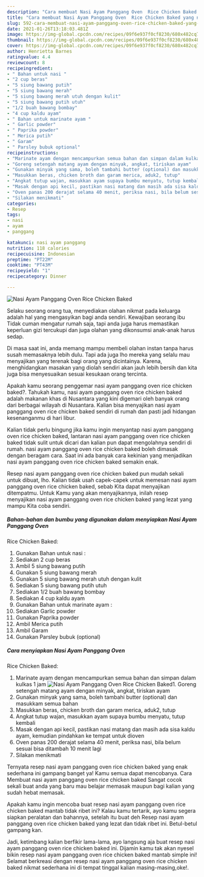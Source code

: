 ```yaml
---
description: "Cara membuat Nasi Ayam Panggang Oven  Rice Chicken Baked yang nikmat Untuk Jualan"
title: "Cara membuat Nasi Ayam Panggang Oven  Rice Chicken Baked yang nikmat Untuk Jualan"
slug: 592-cara-membuat-nasi-ayam-panggang-oven-rice-chicken-baked-yang-nikmat-untuk-jualan
date: 2021-01-26T13:18:03.481Z
image: https://img-global.cpcdn.com/recipes/09f6e937f0cf8230/680x482cq70/nasi-ayam-panggang-oven-rice-chicken-baked-foto-resep-utama.jpg
thumbnail: https://img-global.cpcdn.com/recipes/09f6e937f0cf8230/680x482cq70/nasi-ayam-panggang-oven-rice-chicken-baked-foto-resep-utama.jpg
cover: https://img-global.cpcdn.com/recipes/09f6e937f0cf8230/680x482cq70/nasi-ayam-panggang-oven-rice-chicken-baked-foto-resep-utama.jpg
author: Henrietta Barnes
ratingvalue: 4.4
reviewcount: 8
recipeingredient:
- " Bahan untuk nasi "
- "2 cup beras"
- "5 siung bawang putih"
- "5 siung bawang merah"
- "5 siung bawang merah utuh dengan kulit"
- "5 siung bawang putih utuh"
- "1/2 buah bawang bombay"
- "4 cup kaldu ayam"
- " Bahan untuk marinate ayam "
- " Garlic powder"
- " Paprika powder"
- " Merica putih"
- " Garam"
- " Parsley bubuk optional"
recipeinstructions:
- "Marinate ayam dengan mencampurkan semua bahan dan simpan dalam kulkas 1 jam"
- "Goreng setengah matang ayam dengan minyak, angkat, tiriskan ayam"
- "Gunakan minyak yang sama, boleh tambahi butter (optional) dan masukkam semua bahan"
- "Masukkan beras, chicken broth dan garam merica, aduk2, tutup"
- "Angkat tutup wajan, masukkan ayam supaya bumbu menyatu, tutup kembali"
- "Masak dengan api kecil, pastikan nasi matang dan masih ada sisa kaldu ayam, kemudian pindahkan ke tempat untuk dioven"
- "Oven panas 200 derajat selama 40 menit, periksa nasi, bila belum sesuai bisa ditambah 10 menit lagi"
- "Silakan menikmati"
categories:
- Resep
tags:
- nasi
- ayam
- panggang

katakunci: nasi ayam panggang 
nutrition: 118 calories
recipecuisine: Indonesian
preptime: "PT22M"
cooktime: "PT43M"
recipeyield: "1"
recipecategory: Dinner

---
```



![Nasi Ayam Panggang Oven 
Rice Chicken Baked](https://img-global.cpcdn.com/recipes/09f6e937f0cf8230/680x482cq70/nasi-ayam-panggang-oven-rice-chicken-baked-foto-resep-utama.jpg)

Selaku seorang orang tua, menyediakan olahan nikmat pada keluarga adalah hal yang mengasyikan bagi anda sendiri. Kewajiban seorang ibu Tidak cuman mengatur rumah saja, tapi anda juga harus memastikan keperluan gizi tercukupi dan juga olahan yang dikonsumsi anak-anak harus sedap.

Di masa  saat ini, anda memang mampu membeli olahan instan tanpa harus susah memasaknya lebih dulu. Tapi ada juga lho mereka yang selalu mau menyajikan yang terenak bagi orang yang dicintainya. Karena, menghidangkan masakan yang diolah sendiri akan jauh lebih bersih dan kita juga bisa menyesuaikan sesuai kesukaan orang tercinta. 



Apakah kamu seorang penggemar nasi ayam panggang oven 
rice chicken baked?. Tahukah kamu, nasi ayam panggang oven 
rice chicken baked adalah makanan khas di Nusantara yang kini digemari oleh banyak orang dari berbagai wilayah di Nusantara. Kalian bisa menyajikan nasi ayam panggang oven 
rice chicken baked sendiri di rumah dan pasti jadi hidangan kesenanganmu di hari libur.

Kalian tidak perlu bingung jika kamu ingin menyantap nasi ayam panggang oven 
rice chicken baked, lantaran nasi ayam panggang oven 
rice chicken baked tidak sulit untuk dicari dan kalian pun dapat mengolahnya sendiri di rumah. nasi ayam panggang oven 
rice chicken baked boleh dimasak dengan beragam cara. Saat ini ada banyak cara kekinian yang menjadikan nasi ayam panggang oven 
rice chicken baked semakin enak.

Resep nasi ayam panggang oven 
rice chicken baked pun mudah sekali untuk dibuat, lho. Kalian tidak usah capek-capek untuk memesan nasi ayam panggang oven 
rice chicken baked, sebab Kita dapat menyajikan ditempatmu. Untuk Kamu yang akan menyajikannya, inilah resep menyajikan nasi ayam panggang oven 
rice chicken baked yang lezat yang mampu Kita coba sendiri.

<!--inarticleads1-->

##### Bahan-bahan dan bumbu yang digunakan dalam menyiapkan Nasi Ayam Panggang Oven 
Rice Chicken Baked:

1. Gunakan  Bahan untuk nasi :
1. Sediakan 2 cup beras
1. Ambil 5 siung bawang putih
1. Gunakan 5 siung bawang merah
1. Gunakan 5 siung bawang merah utuh dengan kulit
1. Sediakan 5 siung bawang putih utuh
1. Sediakan 1/2 buah bawang bombay
1. Sediakan 4 cup kaldu ayam
1. Gunakan  Bahan untuk marinate ayam :
1. Sediakan  Garlic powder
1. Gunakan  Paprika powder
1. Ambil  Merica putih
1. Ambil  Garam
1. Gunakan  Parsley bubuk (optional)




<!--inarticleads2-->

##### Cara menyiapkan Nasi Ayam Panggang Oven 
Rice Chicken Baked:

1. Marinate ayam dengan mencampurkan semua bahan dan simpan dalam kulkas 1 jam
<img src="https://img-global.cpcdn.com/steps/d1f8866a1f38f6f8/160x128cq70/nasi-ayam-panggang-oven-rice-chicken-baked-langkah-memasak-1-foto.jpg" alt="Nasi Ayam Panggang Oven 
Rice Chicken Baked">1. Goreng setengah matang ayam dengan minyak, angkat, tiriskan ayam
1. Gunakan minyak yang sama, boleh tambahi butter (optional) dan masukkam semua bahan
1. Masukkan beras, chicken broth dan garam merica, aduk2, tutup
1. Angkat tutup wajan, masukkan ayam supaya bumbu menyatu, tutup kembali
1. Masak dengan api kecil, pastikan nasi matang dan masih ada sisa kaldu ayam, kemudian pindahkan ke tempat untuk dioven
1. Oven panas 200 derajat selama 40 menit, periksa nasi, bila belum sesuai bisa ditambah 10 menit lagi
1. Silakan menikmati




Ternyata resep nasi ayam panggang oven 
rice chicken baked yang enak sederhana ini gampang banget ya! Kamu semua dapat mencobanya. Cara Membuat nasi ayam panggang oven 
rice chicken baked Sangat cocok sekali buat anda yang baru mau belajar memasak maupun bagi kalian yang sudah hebat memasak.

Apakah kamu ingin mencoba buat resep nasi ayam panggang oven 
rice chicken baked mantab tidak ribet ini? Kalau kamu tertarik, ayo kamu segera siapkan peralatan dan bahannya, setelah itu buat deh Resep nasi ayam panggang oven 
rice chicken baked yang lezat dan tidak ribet ini. Betul-betul gampang kan. 

Jadi, ketimbang kalian berfikir lama-lama, ayo langsung aja buat resep nasi ayam panggang oven 
rice chicken baked ini. Dijamin kamu tak akan nyesel bikin resep nasi ayam panggang oven 
rice chicken baked mantab simple ini! Selamat berkreasi dengan resep nasi ayam panggang oven 
rice chicken baked nikmat sederhana ini di tempat tinggal kalian masing-masing,oke!.

